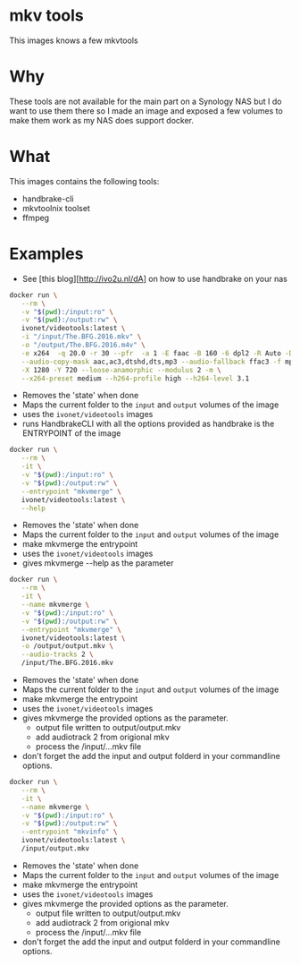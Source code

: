 # mkv tools

This images knows a few mkvtools

# Why

These tools are not available for the main part on a Synology NAS
but I do want to use them there
so I made an image and exposed a few volumes to make them 
work as my NAS does support docker.

# What

This images contains the following tools:

* handbrake-cli
* mkvtoolnix toolset
* ffmpeg

# Examples

* See [this blog][http://ivo2u.nl/dA] on how to use handbrake on your nas

```bash
docker run \
   --rm \
   -v "$(pwd):/input:ro" \
   -v "$(pwd):/output:rw" \
   ivonet/videotools:latest \
   -i "/input/The.BFG.2016.mkv" \
   -o "/output/The.BFG.2016.m4v" \
   -e x264  -q 20.0 -r 30 --pfr  -a 1 -E faac -B 160 -6 dpl2 -R Auto -D 0.0 \
   --audio-copy-mask aac,ac3,dtshd,dts,mp3 --audio-fallback ffac3 -f mp4 \
   -X 1280 -Y 720 --loose-anamorphic --modulus 2 -m \
   --x264-preset medium --h264-profile high --h264-level 3.1
```

* Removes the 'state' when done
* Maps the current folder to the `input` and `output` volumes of the image
* uses the `ivonet/videotools` images
* runs HandbrakeCLI with all the options provided as handbrake is the ENTRYPOINT of the image


```bash
docker run \
   --rm \
   -it \
   -v "$(pwd):/input:ro" \
   -v "$(pwd):/output:rw" \
   --entrypoint "mkvmerge" \
   ivonet/videotools:latest \
   --help
```

* Removes the 'state' when done
* Maps the current folder to the `input` and `output` volumes of the image
* make mkvmerge the entrypoint
* uses the `ivonet/videotools` images
* gives mkvmerge --help as the parameter


```bash
docker run \
   --rm \
   -it \
   --name mkvmerge \
   -v "$(pwd):/input:ro" \
   -v "$(pwd):/output:rw" \
   --entrypoint "mkvmerge" \
   ivonet/videotools:latest \
   -o /output/output.mkv \
   --audio-tracks 2 \
   /input/The.BFG.2016.mkv
```

* Removes the 'state' when done
* Maps the current folder to the `input` and `output` volumes of the image
* make mkvmerge the entrypoint
* uses the `ivonet/videotools` images
* gives mkvmerge the provided options as the parameter.
    * output file written to output/output.mkv
    * add audiotrack 2 from origional mkv
    * process the /input/...mkv file
* don't forget the add the input and output folderd in your commandline options.


```bash
docker run \
   --rm \
   -it \
   --name mkvmerge \
   -v "$(pwd):/input:ro" \
   -v "$(pwd):/output:rw" \
   --entrypoint "mkvinfo" \
   ivonet/videotools:latest \
   /input/output.mkv
```

* Removes the 'state' when done
* Maps the current folder to the `input` and `output` volumes of the image
* make mkvmerge the entrypoint
* uses the `ivonet/videotools` images
* gives mkvmerge the provided options as the parameter.
    * output file written to output/output.mkv
    * add audiotrack 2 from origional mkv
    * process the /input/...mkv file
* don't forget the add the input and output folderd in your commandline options.